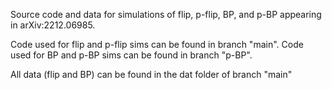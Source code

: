 Source code and data for simulations of flip, p-flip, BP, and p-BP appearing in arXiv:2212.06985. 

Code used for flip and p-flip sims can be found in branch "main".
Code used for BP and p-BP sims can be found in branch "p-BP".

All data (flip and BP) can be found in the dat folder of branch "main"
